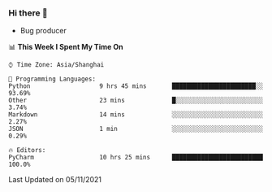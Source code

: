### Hi there 👋
* Bug producer
<!--START_SECTION:waka-->
📊 **This Week I Spent My Time On** 

```text
⌚︎ Time Zone: Asia/Shanghai

💬 Programming Languages: 
Python                   9 hrs 45 mins       ███████████████████████░░   93.69% 
Other                    23 mins             █░░░░░░░░░░░░░░░░░░░░░░░░   3.74% 
Markdown                 14 mins             ░░░░░░░░░░░░░░░░░░░░░░░░░   2.27% 
JSON                     1 min               ░░░░░░░░░░░░░░░░░░░░░░░░░   0.29%

🔥 Editors: 
PyCharm                  10 hrs 25 mins      █████████████████████████   100.0%

```


 Last Updated on 05/11/2021
<!--END_SECTION:waka-->
